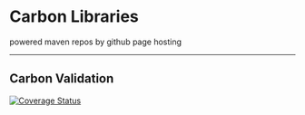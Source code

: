 # Carbon Libraries 
powered maven repos by github page hosting

----

## Carbon Validation
[![Coverage Status](https://coveralls.io/repos/github/ShotaOd/maven/badge.svg?branch=b6c90fecabf72c3c11e786bfc60c2a14987e2672)](https://coveralls.io/github/ShotaOd/maven?branch=b6c90fecabf72c3c11e786bfc60c2a14987e2672)


